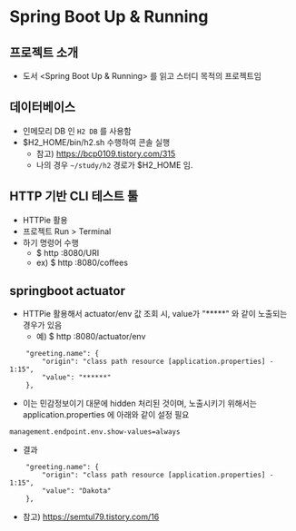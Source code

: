 # Spring Boot Up & Running

## 프로젝트 소개
- 도서 <Spring Boot Up & Running> 를 읽고 스터디 목적의 프로젝트임

## 데이터베이스
- 인메모리 DB 인 `H2 DB` 를 사용함
- $H2_HOME/bin/h2.sh 수행하여 콘솔 실행
  - 참고) https://bcp0109.tistory.com/315
  - 나의 경우 `~/study/h2` 경로가 $H2_HOME 임.

## HTTP 기반 CLI 테스트 툴
- HTTPie 활용
- 프로젝트 Run > Terminal
- 하기 명령어 수행
  - $ http :8080/URI
  - ex) $ http :8080/coffees

## springboot actuator
- HTTPie 활용해서 actuator/env 값 조회 시, value가 "*****" 와 같이 노출되는 경우가 있음
  - 예) $ http :8080/actuator/env
```
    "greeting.name": {
        "origin": "class path resource [application.properties] - 1:15",
        "value": "******"
    },
```
- 이는 민감정보이기 대문에 hidden 처리된 것이며, 노출시키기 위해서는 application.properties 에 아래와 같이 설정 필요
```
management.endpoint.env.show-values=always
``` 
  - 결과
```
    "greeting.name": {
        "origin": "class path resource [application.properties] - 1:15",
        "value": "Dakota"
    },
```
- 참고) https://semtul79.tistory.com/16
